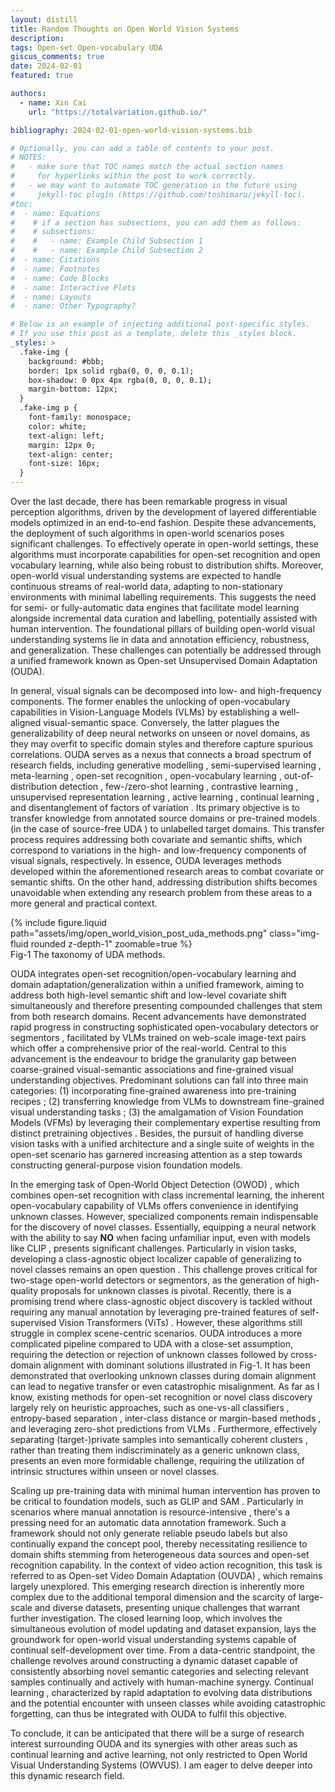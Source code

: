 ```yaml
---
layout: distill
title: Random Thoughts on Open World Vision Systems
description: 
tags: Open-set Open-vocabulary UDA
giscus_comments: true
date: 2024-02-01
featured: true

authors:
  - name: Xin Cai
    url: "https://totalvariation.github.io/"

bibliography: 2024-02-01-open-world-vision-systems.bib

# Optionally, you can add a table of contents to your post.
# NOTES:
#   - make sure that TOC names match the actual section names
#     for hyperlinks within the post to work correctly.
#   - we may want to automate TOC generation in the future using
#     jekyll-toc plugin (https://github.com/toshimaru/jekyll-toc).
#toc:
#  - name: Equations
#    # if a section has subsections, you can add them as follows:
#    # subsections:
#    #   - name: Example Child Subsection 1
#    #   - name: Example Child Subsection 2
#  - name: Citations
#  - name: Footnotes
#  - name: Code Blocks
#  - name: Interactive Plots
#  - name: Layouts
#  - name: Other Typography?

# Below is an example of injecting additional post-specific styles.
# If you use this post as a template, delete this _styles block.
_styles: >
  .fake-img {
    background: #bbb;
    border: 1px solid rgba(0, 0, 0, 0.1);
    box-shadow: 0 0px 4px rgba(0, 0, 0, 0.1);
    margin-bottom: 12px;
  }
  .fake-img p {
    font-family: monospace;
    color: white;
    text-align: left;
    margin: 12px 0;
    text-align: center;
    font-size: 16px;
  }
---
```


Over the last decade, there has been remarkable progress in visual perception algorithms, driven by the development of layered differentiable models optimized in an end-to-end fashion. Despite these advancements, the deployment of such algorithms in open-world scenarios poses significant challenges. To effectively operate in open-world settings, these algorithms must incorporate capabilities for open-set recognition and open vocabulary learning, while also being robust to distribution shifts. Moreover, open-world visual understanding systems are expected to handle continuous streams of real-world data, adapting to non-stationary environments with minimal labelling requirements. This suggests the need for semi- or fully-automatic data engines that facilitate model learning alongside incremental data curation and labelling, potentially assisted with human intervention. The foundational pillars of building open-world visual understanding systems lie in data and annotation efficiency, robustness, and generalization. These challenges can potentially be addressed through a unified framework known as Open-set Unsupervised Domain Adaptation (OUDA).
	
In general, visual signals can be decomposed into low- and high-frequency components. The former enables the unlocking of open-vocabulary capabilities in Vision-Language Models (VLMs) <d-cite key="radford2021learning"></d-cite> <d-cite key="li2021align"></d-cite> by establishing a well-aligned visual-semantic space. Conversely, the latter plagues the generalizability of deep neural networks on unseen or novel domains, as they may overfit to specific domain styles and therefore capture spurious correlations. OUDA serves as a nexus that connects a broad spectrum of research fields, including generative modelling <d-cite key="hoffman2018cycada"><d-cite> <d-cite key="ilse2020diva"><d-cite> <d-cite key="mahajan2020latent"><d-cite>, semi-supervised learning <d-cite key="berthelot2021adamatch"><d-cite> <d-cite key="zhang2020label"><d-cite>, meta-learning <d-cite key="shu2021open"><d-cite> <d-cite key="kim2022pin"><d-cite> <d-cite key="zhao2021learning"><d-cite>, open-set recognition <d-cite key="saito2021ovanet"><d-cite> <d-cite key="saito2020universal"><d-cite>, open-vocabulary learning <d-cite key="yu2023open"><d-cite> <d-cite key="zara2023autolabel"><d-cite> <d-cite key="wu2023towards"><d-cite>, out-of-distribution detection <d-cite key="shu2023clipood"></d-cite> <d-cite key="wang2023clipn"></d-cite>, few-/zero-shot learning <d-cite key="wu2022style"></d-cite> <d-cite key="fahes2023poda"></d-cite>, contrastive learning <d-cite key="da2022dual"><d-cite> <d-cite key="sahoo2021contrast"><d-cite> <d-cite key="zara2023simplifying"><d-cite>, unsupervised representation learning <d-cite key="hoyer2023mic"><d-cite> <d-cite key="vray2024distill"><d-cite>, active learning <d-cite key="zhang2022bamboo"></d-cite> <d-cite key="wu2022entropy"></d-cite>, continual learning <d-cite key="atanyan2024continuous"></d-cite> <d-cite key="lin2022prototype"></d-cite> <d-cite key="wang2302comprehensive"></d-cite>, and disentanglement of factors of variation <d-cite key="wu2022single"></d-cite> <d-cite key="wei2022unsupervised"></d-cite>. Its primary objective is to transfer knowledge from annotated source domains or pre-trained models (in the case of source-free UDA <d-cite key="liang2020we"></d-cite>) to unlabelled target domains. This transfer process requires addressing both covariate and semantic shifts, which correspond to variations in the high- and low-frequency components of visual signals, respectively. In essence, OUDA leverages methods developed within the aforementioned research areas to combat covariate or semantic shifts. On the other hand, addressing distribution shifts becomes unavoidable when extending any research problem from these areas to a more general and practical context.

<div class="row mt-3">
    <div class="col-sm mt-3 mt-md-0">
        {% include figure.liquid path="assets/img/open_world_vision_post_uda_methods.png" class="img-fluid rounded z-depth-1" zoomable=true %}
    </div>
</div>
<div class="caption">
    Fig-1 The taxonomy of UDA methods.
</div>

OUDA integrates open-set recognition/open-vocabulary learning and domain adaptation/generalization within a unified framework, aiming to address both high-level semantic shift and low-level covariate shift simultaneously and therefore presenting compounded challenges that stem from both research domains. Recent advancements have demonstrated rapid progress in constructing sophisticated open-vocabulary detectors or segmentors <d-cite key="zhu2023survey"></d-cite>, facilitated by VLMs trained on web-scale image-text pairs which offer a comprehensive prior of the real-world. Central to this advancement is the endeavour to bridge the granularity gap between coarse-grained visual-semantic associations and fine-grained visual understanding objectives. Predominant solutions can fall into three main categories: (1) incorporating fine-grained awareness into pre-training recipes <d-cite key="li2022grounded"></d-cite> <d-cite key=""></d-cite> <d-cite key="zhong2022regionclip"></d-cite> <d-cite key="rao2022denseclip"></d-cite>; (2) transferring knowledge from VLMs to downstream fine-grained visual understanding tasks <d-cite key="gu2021open"></d-cite> <d-cite key="kuo2022f"></d-cite> <d-cite key="wu2023cora"></d-cite> <d-cite key="he2023clip"></d-cite>; (3) the amalgamation of Vision Foundation Models (VFMs) by leveraging their complementary expertise resulting from distinct pretraining objectives <d-cite key="han2023boosting"></d-cite> <d-cite key="wang2023sam"></d-cite>. Besides, the pursuit of handling diverse vision tasks with a unified architecture and a single suite of weights in the open-set scenario <d-cite key="zou2023generalized"></d-cite> <d-cite key="zhang2023simple"></d-cite> has garnered increasing attention as a step towards constructing general-purpose vision foundation models.
		
In the emerging task of Open-World Object Detection (OWOD) <d-cite key="joseph2021towards"></d-cite> <d-cite key="gupta2022ow"></d-cite> <d-cite key="wang2023detecting"></d-cite>, which combines open-set recognition with class incremental learning, the inherent open-vocabulary capability of VLMs offers convenience in identifying unknown classes. However, specialized components remain indispensable for the discovery of novel classes. Essentially, equipping a neural network with the ability to say **NO** when facing unfamiliar input, even with models like CLIP <d-cite key="wang2023clipn"></d-cite>, presents significant challenges. Particularly in vision tasks, developing a class-agnostic object localizer capable of generalizing to novel classes remains an open question <d-cite key="kim2022learning"></d-cite>. This challenge proves critical for two-stage open-world detectors or segmentors, as the generation of high-quality proposals for unknown classes is pivotal. Recently, there is a promising trend where class-agnostic object discovery is tackled without requiring any manual annotation by leveraging pre-trained features of self-supervised Vision Transformers (ViTs) <d-cite key="simeoni2023unsupervised"></d-cite>. However, these algorithms still struggle in complex scene-centric scenarios. OUDA introduces a more complicated pipeline compared to UDA with a close-set assumption, requiring the detection or rejection of unknown classes followed by cross-domain alignment with dominant solutions illustrated in Fig-1. It has been demonstrated that overlooking unknown classes during domain alignment can lead to negative transfer or even catastrophic misalignment. As far as I know, existing methods for open-set recognition or novel class discovery largely rely on heuristic approaches, such as one-vs-all classifiers <d-cite key="saito2021ovanet"></d-cite>, entropy-based separation <d-cite key="saito2020universal"></d-cite>, inter-class distance or margin-based methods <d-cite key="miller2021class"></d-cite>, and leveraging zero-shot predictions from VLMs <d-cite key="yu2023open"></d-cite> <d-cite key="zara2023autolabel"></d-cite>. Furthermore, effectively separating (target-)private samples into semantically coherent clusters <d-cite key="zara2023autolabel"></d-cite>, rather than treating them indiscriminately as a generic unknown class, presents an even more formidable challenge, requiring the utilization of intrinsic structures within unseen or novel classes.

Scaling up pre-training data with minimal human intervention has proven to be critical to foundation models, such as GLIP <d-cite key="li2022grounded"></d-cite> and SAM <d-cite key="kirillov2023segment"></d-cite>. Particularly in scenarios where manual annotation is resource-intensive <d-cite key="delatolas2024learning"></d-cite>, there's a pressing need for an automatic data annotation framework. Such a framework should not only generate reliable pseudo labels but also continually expand the concept pool, thereby necessitating resilience to domain shifts stemming from heterogeneous data sources and open-set recognition capability. In the context of video action recognition, this task is referred to as Open-set Video Domain Adaptation (OUVDA) <d-cite key="zara2023simplifying"></d-cite> <d-cite key="zara2023autolabel"></d-cite>, which remains largely unexplored. This emerging research direction is inherently more complex due to the additional temporal dimension and the scarcity of large-scale and diverse datasets, presenting unique challenges that warrant further investigation. The closed learning loop, which involves the simultaneous evolution of model updating and dataset expansion, lays the groundwork for open-world visual understanding systems capable of continual self-development over time. From a data-centric standpoint, the challenge revolves around constructing a dynamic dataset capable of consistently absorbing novel semantic categories and selecting relevant samples continually <d-cite key="de2021continual"></d-cite> and actively <d-cite key="zhang2022bamboo"><d-cite> with human-machine synergy. Continual learning <d-cite key="wang2302comprehensive"></d-cite>, characterized by rapid adaptation to evolving data distributions and the potential encounter with unseen classes while avoiding catastrophic forgetting, can thus be integrated with OUDA to fulfil this objective.

To conclude, it can be anticipated that there will be a surge of research interest surrounding OUDA and its synergies with other areas such as continual learning and active learning, not only restricted to Open World Visual Understanding Systems (OWVUS). I am eager to delve deeper into this dynamic research field.

